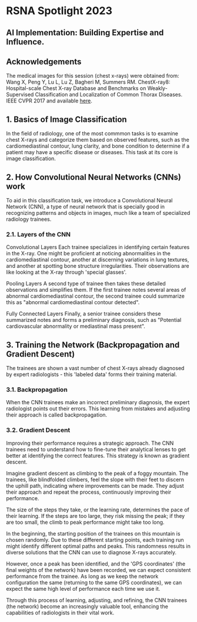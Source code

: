 # RSNA Spotlight 2023

## AI Implementation: Building Expertise and Influence.

## Acknowledgements

The medical images for this session (chest x-rays) were obtained from: Wang X, Peng Y, Lu L, Lu Z, Bagheri M, Summers RM. ChestX-ray8: Hospital-scale Chest X-ray Database and Benchmarks on Weakly-Supervised Classification and Localization of Common Thorax Diseases. IEEE CVPR 2017 and available [here](https://www.nih.gov/news-events/news-releases/nih-clinical-center-provides-one-largest-publicly-available-chest-x-ray-datasets-scientific-community).

## 1. Basics of Image Classification
In the field of radiology, one of the most commmon tasks is to examine chest X-rays and categorize them based on observed features, such as the cardiomediastinal contour, lung clarity, and bone condition to determine if a patient may have a specific disease or diseases. This task at its core is image classification.

## 2. How Convolutional Neural Networks (CNNs) work
To aid in this classification task, we introduce a Convolutional Neural Network (CNN), a type of neural network that is specially good in recognizing patterns and objects in images, much like a team of specialized radiology trainees.

### 2.1. Layers of the CNN
Convolutional Layers
Each trainee specializes in identifying certain features in the X-ray. One might be proficient at noticing abnormalities in the cardiomediastinal contour, another at discerning variations in lung textures, and another at spotting bone structure irregularities. Their observations are like looking at the X-ray through 'special glasses'.

Pooling Layers
A second type of trainee then takes these detailed observations and simplifies them. If the first trainee notes several areas of abnormal cardiomediastinal contour, the second trainee could summarize this as "abnormal cardiomediastinal contour detected".

Fully Connected Layers
Finally, a senior trainee considers these summarized notes and forms a preliminary diagnosis, such as "Potential cardiovascular abnormality or mediastinal mass present".

## 3. Training the Network (Backpropagation and Gradient Descent)
The trainees are shown a vast number of chest X-rays already diagnosed by expert radiologists - this 'labeled data' forms their training material.

### 3.1. Backpropagation
When the CNN trainees make an incorrect preliminary diagnosis, the expert radiologist points out their errors. This learning from mistakes and adjusting their approach is called backpropagation.

### 3.2. Gradient Descent
Improving their performance requires a strategic approach. The CNN trainees need to understand how to fine-tune their analytical lenses to get better at identifying the correct features. This strategy is known as gradient descent.

Imagine gradient descent as climbing to the peak of a foggy mountain. The trainees, like blindfolded climbers, feel the slope with their feet to discern the uphill path, indicating where improvements can be made. They adjust their approach and repeat the process, continuously improving their performance.

The size of the steps they take, or the learning rate, determines the pace of their learning. If the steps are too large, they risk missing the peak; if they are too small, the climb to peak performance might take too long.

In the beginning, the starting position of the trainees on this mountain is chosen randomly. Due to these different starting points, each training run might identify different optimal paths and peaks. This randomness results in diverse solutions that the CNN can use to diagnose X-rays accurately.

However, once a peak has been identified, and the 'GPS coordinates' (the final weights of the network) have been recorded, we can expect consistent performance from the trainee. As long as we keep the network configuration the same (returning to the same GPS coordinates), we can expect the same high level of performance each time we use it.

Through this process of learning, adjusting, and refining, the CNN trainees (the network) become an increasingly valuable tool, enhancing the capabilities of radiologists in their vital work.
